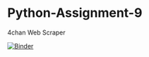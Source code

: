 # Python-Assignment-9
4chan Web Scraper

[![Binder](https://mybinder.org/badge_logo.svg)](https://mybinder.org/v2/gh/HjalmarThulstrup/Python-Assignment-9.git/master)
